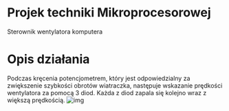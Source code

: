 # Projek techniki Mikroprocesorowej 
Sterownik wentylatora komputera
# Opis działania

Podczas kręcenia potencjometrem, który jest odpowiedzialny za zwiększenie szybkości obrotów wiatraczka, następuje wskazanie prędkości wentylatora za pomocą 3 diod. Każda z diod zapala się kolejno wraz z większą prędkością.
![img](./firmware/Płytka2.PNG)
